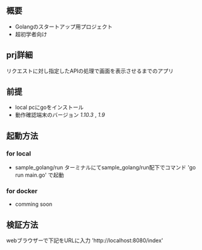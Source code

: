 ## 概要
- Golangのスタートアップ用プロジェクト
- 超初学者向け

## prj詳細
リクエストに対し指定したAPIの処理で画面を表示させるまでのアプリ

## 前提
- local pcにgoをインストール
- 動作確認端末のバージョン *1.10.3* , *1.9*

## 起動方法
### for local
- sample_golang/run
ターミナルにてsample_golang/run配下でコマンド 'go run main.go' で起動
### for docker
- comming soon

## 検証方法
webブラウザーで下記をURLに入力
'http://localhost:8080/index'